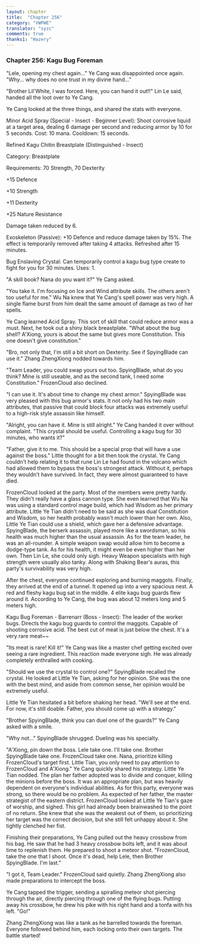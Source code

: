 ```yaml
---
layout: chapter
title:  "Chapter 256"
category: "VWPWE"
translator: "syzc"
comments: true
thanks1: "Hazery"
---
```


### Chapter 256: Kagu Bug Foreman

"Lele, opening my chest again..." Ye Cang was disappointed once again. "Why... why does no one trust in my divine hand..."

"Brother Lil'White, I was forced. Here, you can hand it out!!" Lin Le said, handed all the loot over to Ye Cang.

Ye Cang looked at the three things, and shared the stats with everyone.

Minor Acid Spray (Special - Insect - Beginner Level): Shoot corrosive liquid at a target area, dealing 6 damage per second and reducing armor by 10 for 5 seconds. Cost: 10 mana. Cooldown: 15 seconds.

Refined Kagu Chitin Breastplate (Distinguished - Insect)

Category: Breastplate

Requirements: 70 Strength, 70 Dexterity

+15 Defence

+10 Strength

+11 Dexterity

+25 Nature Resistance

Damage taken reduced by 6.

Exoskeleton (Passive): +10 Defence and reduce damage taken by 15%. The effect is temporarily removed after taking 4 attacks. Refreshed after 15 minutes.

Bug Enslaving Crystal: Can temporarily control a kagu bug type create to fight for you for 30 minutes. Uses: 1.

"A skill book? Nana do you want it?" Ye Cang asked.

"You take it. I'm focusing on Ice and Wind attribute skills. The others aren't too useful for me." Wu Na knew that Ye Cang's spell power was very high. A single flame burst from him dealt the same amount of damage as two of her spells. 

Ye Cang learned Acid Spray. This sort of skill that could reduce armor was a must. Next, he took out a shiny black breastplate. "What about the bug shell? A'Xiong, yours is about the same but gives more Constitution. This one doesn't give constitution."

"Bro, not only that, I'm still a bit short on Dexterity. See if SpyingBlade can use it." Zhang ZhengXiong nodded towards him.

"Team Leader, you could swap yours out too. SpyingBlade, what do you think? Mine is still useable, and as the second tank, I need some Constitution." FrozenCloud also declined.

"I can use it. It's about time to change my chest armor." SpyingBlade was very pleased with this bug armor's stats. It not only had his two main attributes, that passive that could block four attacks was extremely useful to a high-risk style assassin like himself.

"Alright, you can have it. Mine is still alright." Ye Cang handed it over without complaint. "This crystal should be useful. Controlling a kagu bug for 30 minutes, who wants it?"

"Father, give it to me. This should be a special prop that will have a use against the boss." Little thought for a bit then took the crystal. Ye Cang couldn't help relating it to that rune Lin Le had found in the volcano which had allowed them to bypass the boss's strongest attack. Without it, perhaps they wouldn't have survived. In fact, they were almost guaranteed to have died.

FrozenCloud looked at the party. Most of the members were pretty hardy. They didn't really have a glass cannon type. She even learned that Wu Na was using a standard control mage build, which had Wisdom as her primary attribute. Little Ye Tian didn't need to be said as she was dual Constitution and Wisdom, so her health probably wasn't much lower than her own. Also, Little Ye Tian could use a shield, which gave her a defensive advantage. SpyingBlade, the berserk assassin, played more like a swordsman, so his health was much higher than the usual assassin. As for the team leader, he was an all-rounder. A simple weapon swap would allow him to become a dodge-type tank. As for his health, it might even be even higher than her own. Then Lin Le, she could only sigh. Heavy Weapon specialists with high strength were usually also tanky. Along with Shaking Bear's auras, this party's survivability was very high.

After the chest, everyone continued exploring and burning maggots. Finally, they arrived at the end of a tunnel. It opened up into a very spacious nest. A red and fleshy kagu bug sat in the middle. 4 elite kagu bug guards flew around it. According to Ye Cang, the bug was about 12 meters long and 5 meters high.

Kagu Bug Foreman - Barrenarr (Boss - Insect): The leader of the worker bugs. Directs the kagu bug guards to control the maggots. Capable of shooting corrosive acid. The best cut of meat is just below the chest. It's a very rare meat~~ 

"Its meat is rare! Kill it!" Ye Cang was like a master chef getting excited over seeing a rare ingredient. This reaction made everyone sigh. He was already completely enthralled with cooking.

"Should we use the crystal to control one?" SpyingBlade recalled the crystal. He looked at Little Ye Tian, asking for her opinion. She was the one with the best mind, and aside from common sense, her opinion would be extremely useful.

Little Ye Tian hesitated a bit before shaking her head. "We'll see at the end. For now, it's still doable. Father, you should come up with a strategy."

"Brother SpyingBlade, think you can duel one of the guards?" Ye Cang asked with a smile.

"Why not..." SpyingBlade shrugged. Dueling was his specialty.

"A'Xiong, pin down the boss. Lele take one. I'll take one. Brother SpyingBlade take one. FrozenCloud take one. Nana, prioritize killing FrozenCloud's target first. Little Tian, you only need to pay attention to FrozenCloud and A'Xiong." Ye Cang quickly shared his strategy. Little Ye Tian nodded. The plan her father adopted was to divide and conquer, killing the minions before the boss. It was an appropriate plan, but was heavily dependent on everyone's individual abilities. As for this party, everyone was strong, so there would be no problem. As expected of her father, the master strategist of the eastern district. FrozenCloud looked at Little Ye Tian's gaze of worship, and sighed. This girl had already been brainwashed to the point of no return. She knew that she was the weakest out of them, so prioritizing her target was the correct decision, but she still felt unhappy about it. She tightly clenched her fist.

Finishing their preparations, Ye Cang pulled out the heavy crossbow from his bag. He saw that he had 3 heavy crossbow bolts left, and it was about time to replenish them. He prepared to shoot a meteor shot. "FrozenCloud, take the one that I shoot. Once it's dead, help Lele, then Brother SpyingBlade. I'm last."

"I got it, Team Leader." FrozenCloud said quietly. Zhang ZhengXiong also made preparations to intercept the boss.

Ye Cang tapped the trigger, sending a spiralling meteor shot piercing through the air, directly piercing through one of the flying bugs. Putting away his crossbow, he drew his pike with his right hand and a tonfa with his left. "Go!"

Zhang ZhengXiong was like a tank as he barrelled towards the foreman. Everyone followed behind him, each locking onto their own targets. The battle started!
